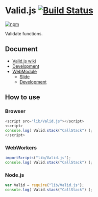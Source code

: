 # Valid.js [![Build Status](https://travis-ci.org/uupaa/Valid.js.png)](http://travis-ci.org/uupaa/Valid.js)

[![npm](https://nodei.co/npm/uupaa.valid.js.png?downloads=true&stars=true)](https://nodei.co/npm/uupaa.valid.js/)

Validate functions.

## Document

- [Valid.js wiki](https://github.com/uupaa/Valid.js/wiki/Valid)
- [Development](https://github.com/uupaa/WebModule/wiki/Development)
- [WebModule](https://github.com/uupaa/WebModule)
    - [Slide](http://uupaa.github.io/Slide/slide/WebModule/index.html)
    - [Development](https://github.com/uupaa/WebModule/wiki/Development)


## How to use

### Browser

```js
<script src="lib/Valid.js"></script>
<script>
console.log( Valid.stack("CallStack") );
</script>
```

### WebWorkers

```js
importScripts("lib/Valid.js");
console.log( Valid.stack("CallStack") );
```

### Node.js

```js
var Valid = require("lib/Valid.js");
console.log( Valid.stack("CallStack") );
```


